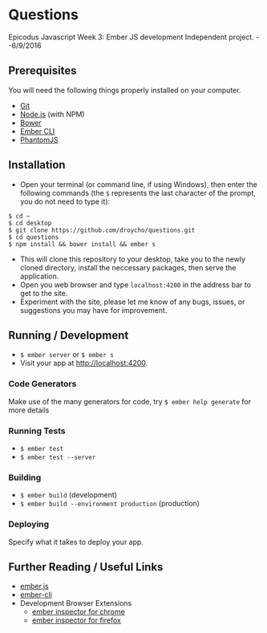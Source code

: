 # Questions

Epicodus Javascript Week 3: Ember JS development Independent project. --6/9/2016

## Prerequisites

You will need the following things properly installed on your computer.

* [Git](http://git-scm.com/)
* [Node.js](http://nodejs.org/) (with NPM)
* [Bower](http://bower.io/)
* [Ember CLI](http://ember-cli.com/)
* [PhantomJS](http://phantomjs.org/)

## Installation

* Open your terminal (or command line, if using Windows), then enter the following commands (the `$` represents the last character of the prompt, you do not need to type it):
```
$ cd ~
$ cd desktop
$ git clone https://github.com/droycho/questions.git
$ cd questions
$ npm install && bower install && ember s
```
* This will clone this repository to your desktop, take you to the newly cloned directory, install the neccessary packages, then serve the application.
* Open you web browser and type `localhost:4200` in the address bar to get to the site.
* Experiment with the site, please let me know of any bugs, issues, or suggestions you may have for improvement.

## Running / Development

* `$ ember server` or `$ ember s`
* Visit your app at [http://localhost:4200](http://localhost:4200).

### Code Generators

Make use of the many generators for code, try `$ ember help generate` for more details

### Running Tests

* `$ ember test`
* `$ ember test --server`

### Building

* `$ ember build` (development)
* `$ ember build --environment production` (production)

### Deploying

Specify what it takes to deploy your app.

## Further Reading / Useful Links

* [ember.js](http://emberjs.com/)
* [ember-cli](http://ember-cli.com/)
* Development Browser Extensions
  * [ember inspector for chrome](https://chrome.google.com/webstore/detail/ember-inspector/bmdblncegkenkacieihfhpjfppoconhi)
  * [ember inspector for firefox](https://addons.mozilla.org/en-US/firefox/addon/ember-inspector/)

